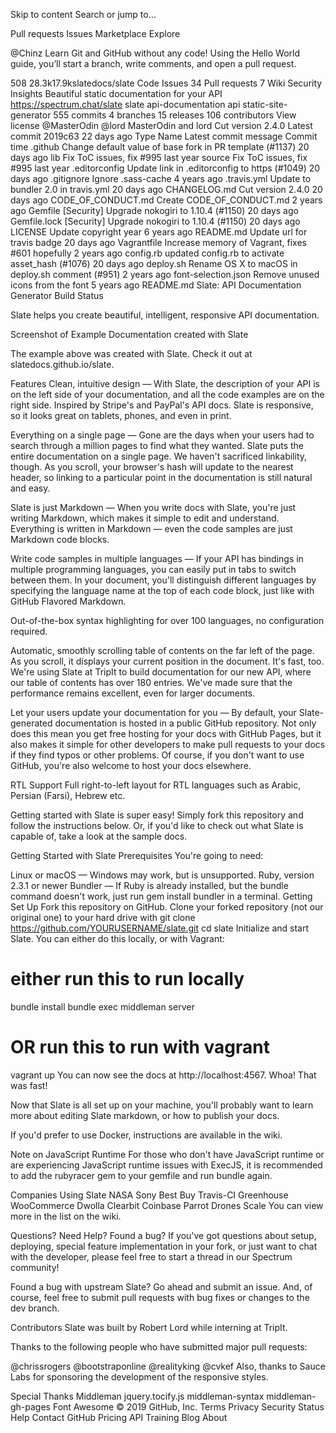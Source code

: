Skip to content
Search or jump to…

Pull requests
Issues
Marketplace
Explore
 
@Chinz 
Learn Git and GitHub without any code!
Using the Hello World guide, you’ll start a branch, write comments, and open a pull request.


508
28.3k17.9kslatedocs/slate
 Code Issues 34 Pull requests 7 Wiki Security Insights
Beautiful static documentation for your API https://spectrum.chat/slate
slate
api-documentation
api
static-site-generator
 555 commits
 4 branches
 15 releases
 106 contributors
 View license
@MasterOdin
@lord
MasterOdin and lord Cut version 2.4.0
Latest commit
2019c63
22 days ago
Type	Name	Latest commit message	Commit time
.github	Change default value of base fork in PR template (#1137)	20 days ago
lib	Fix ToC issues, fix #995	last year
source	Fix ToC issues, fix #995	last year
.editorconfig	Update link in .editorconfig to https (#1049)	20 days ago
.gitignore	Ignore .sass-cache	4 years ago
.travis.yml	Update to bundler 2.0 in travis.yml	20 days ago
CHANGELOG.md	Cut version 2.4.0	20 days ago
CODE_OF_CONDUCT.md	Create CODE_OF_CONDUCT.md	2 years ago
Gemfile	[Security] Upgrade nokogiri to 1.10.4 (#1150)	20 days ago
Gemfile.lock	[Security] Upgrade nokogiri to 1.10.4 (#1150)	20 days ago
LICENSE	Update copyright year	6 years ago
README.md	Update url for travis badge	20 days ago
Vagrantfile	Increase memory of Vagrant, fixes #601 hopefully	2 years ago
config.rb	updated config.rb to activate asset_hash (#1076)	20 days ago
deploy.sh	Rename OS X to macOS in deploy.sh comment (#951)	2 years ago
font-selection.json	Remove unused icons from the font	5 years ago
 README.md
Slate: API Documentation Generator
Build Status

Slate helps you create beautiful, intelligent, responsive API documentation.

Screenshot of Example Documentation created with Slate

The example above was created with Slate. Check it out at slatedocs.github.io/slate.

Features
Clean, intuitive design — With Slate, the description of your API is on the left side of your documentation, and all the code examples are on the right side. Inspired by Stripe's and PayPal's API docs. Slate is responsive, so it looks great on tablets, phones, and even in print.

Everything on a single page — Gone are the days when your users had to search through a million pages to find what they wanted. Slate puts the entire documentation on a single page. We haven't sacrificed linkability, though. As you scroll, your browser's hash will update to the nearest header, so linking to a particular point in the documentation is still natural and easy.

Slate is just Markdown — When you write docs with Slate, you're just writing Markdown, which makes it simple to edit and understand. Everything is written in Markdown — even the code samples are just Markdown code blocks.

Write code samples in multiple languages — If your API has bindings in multiple programming languages, you can easily put in tabs to switch between them. In your document, you'll distinguish different languages by specifying the language name at the top of each code block, just like with GitHub Flavored Markdown.

Out-of-the-box syntax highlighting for over 100 languages, no configuration required.

Automatic, smoothly scrolling table of contents on the far left of the page. As you scroll, it displays your current position in the document. It's fast, too. We're using Slate at TripIt to build documentation for our new API, where our table of contents has over 180 entries. We've made sure that the performance remains excellent, even for larger documents.

Let your users update your documentation for you — By default, your Slate-generated documentation is hosted in a public GitHub repository. Not only does this mean you get free hosting for your docs with GitHub Pages, but it also makes it simple for other developers to make pull requests to your docs if they find typos or other problems. Of course, if you don't want to use GitHub, you're also welcome to host your docs elsewhere.

RTL Support Full right-to-left layout for RTL languages such as Arabic, Persian (Farsi), Hebrew etc.

Getting started with Slate is super easy! Simply fork this repository and follow the instructions below. Or, if you'd like to check out what Slate is capable of, take a look at the sample docs.

Getting Started with Slate
Prerequisites
You're going to need:

Linux or macOS — Windows may work, but is unsupported.
Ruby, version 2.3.1 or newer
Bundler — If Ruby is already installed, but the bundle command doesn't work, just run gem install bundler in a terminal.
Getting Set Up
Fork this repository on GitHub.
Clone your forked repository (not our original one) to your hard drive with git clone https://github.com/YOURUSERNAME/slate.git
cd slate
Initialize and start Slate. You can either do this locally, or with Vagrant:
# either run this to run locally
bundle install
bundle exec middleman server

# OR run this to run with vagrant
vagrant up
You can now see the docs at http://localhost:4567. Whoa! That was fast!

Now that Slate is all set up on your machine, you'll probably want to learn more about editing Slate markdown, or how to publish your docs.

If you'd prefer to use Docker, instructions are available in the wiki.

Note on JavaScript Runtime
For those who don't have JavaScript runtime or are experiencing JavaScript runtime issues with ExecJS, it is recommended to add the rubyracer gem to your gemfile and run bundle again.

Companies Using Slate
NASA
Sony
Best Buy
Travis-CI
Greenhouse
WooCommerce
Dwolla
Clearbit
Coinbase
Parrot Drones
Scale
You can view more in the list on the wiki.

Questions? Need Help? Found a bug?
If you've got questions about setup, deploying, special feature implementation in your fork, or just want to chat with the developer, please feel free to start a thread in our Spectrum community!

Found a bug with upstream Slate? Go ahead and submit an issue. And, of course, feel free to submit pull requests with bug fixes or changes to the dev branch.

Contributors
Slate was built by Robert Lord while interning at TripIt.

Thanks to the following people who have submitted major pull requests:

@chrissrogers
@bootstraponline
@realityking
@cvkef
Also, thanks to Sauce Labs for sponsoring the development of the responsive styles.

Special Thanks
Middleman
jquery.tocify.js
middleman-syntax
middleman-gh-pages
Font Awesome
© 2019 GitHub, Inc.
Terms
Privacy
Security
Status
Help
Contact GitHub
Pricing
API
Training
Blog
About

